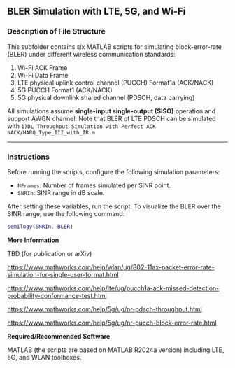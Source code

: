 ## **BLER Simulation with LTE, 5G, and Wi-Fi**



### **Description of File Structure**

This subfolder contains six MATLAB scripts for simulating block-error-rate (BLER) under different wireless communication standards:

1. Wi-Fi ACK Frame  
2. Wi-Fi Data Frame  
3. LTE physical uplink control channel (PUCCH) Format1a (ACK/NACK) 
4. 5G PUCCH Format1 (ACK/NACK)
5. 5G physical downlink shared channel (PDSCH, data carrying)

All simulations assume **single-input single-output (SISO)** operation and support AWGN channel. Note that BLER of LTE PDSCH can be simulated with `1)DL Throughput Simulation with Perfect ACK NACK/HARQ_Type_III_with_IR.m` 

---

### **Instructions**

Before running the scripts, configure the following simulation parameters:

- `NFrames`: Number of frames simulated per SINR point.
- `SNRIn`: SINR range in dB scale.

After setting these variables, run the script. To visualize the BLER over the SINR range, use the following command:

```matlab
semilogy(SNRIn, BLER)
```



**More Information**

TBD (for publication or arXiv)

https://www.mathworks.com/help/wlan/ug/802-11ax-packet-error-rate-simulation-for-single-user-format.html

https://www.mathworks.com/help/lte/ug/pucch1a-ack-missed-detection-probability-conformance-test.html

https://www.mathworks.com/help/5g/ug/nr-pdsch-throughput.html

https://www.mathworks.com/help/5g/ug/nr-pucch-block-error-rate.html



**Required/Recommended Software**

MATLAB (the scripts are based on MATLAB R2024a version) including LTE, 5G, and WLAN toolboxes.
